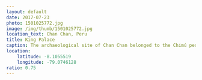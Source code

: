```yaml
---
layout: default
date: 2017-07-23
photo: 1501025772.jpg
image: /img/thumb/1501025772.jpg
location_text: Chan Chan, Peru
title: King Palace
caption: The archaeological site of Chan Chan belonged to the Chimú people before it fell to the Incas around 1470 AD. This picture has been taken in what used to a temple for those people. Before being a temple, it was a King's palace. Once a king passed away, the new one had to build a new one for himself and maintain the previous one as a temple.
location:
    latitude: -8.1055519
    longitude: -79.0746128
ratio: 0.75
---
```

